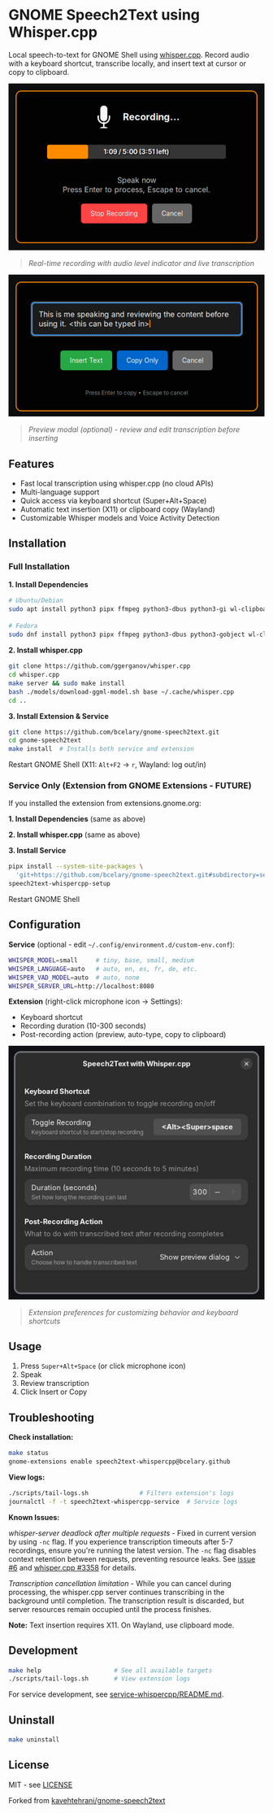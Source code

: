 # GNOME Speech2Text using Whisper.cpp

Local speech-to-text for GNOME Shell using [whisper.cpp](https://github.com/ggerganov/whisper.cpp). Record audio with a keyboard shortcut, transcribe locally, and insert text at cursor or copy to clipboard.

![recording-modal](./images/recording-modal.png)
> *Real-time recording with audio level indicator and live transcription*

![preview-modal](./images/preview-modal.png)
> *Preview modal (optional) - review and edit transcription before inserting*

## Features

- Fast local transcription using whisper.cpp (no cloud APIs)
- Multi-language support
- Quick access via keyboard shortcut (Super+Alt+Space)
- Automatic text insertion (X11) or clipboard copy (Wayland)
- Customizable Whisper models and Voice Activity Detection

## Installation

### Full Installation

**1. Install Dependencies**

```bash
# Ubuntu/Debian
sudo apt install python3 pipx ffmpeg python3-dbus python3-gi wl-clipboard xdotool xclip

# Fedora
sudo dnf install python3 pipx ffmpeg python3-dbus python3-gobject wl-clipboard xdotool xclip
```

**2. Install whisper.cpp**

```bash
git clone https://github.com/ggerganov/whisper.cpp
cd whisper.cpp
make server && sudo make install
bash ./models/download-ggml-model.sh base ~/.cache/whisper.cpp
cd ..
```

**3. Install Extension & Service**

```bash
git clone https://github.com/bcelary/gnome-speech2text.git
cd gnome-speech2text
make install  # Installs both service and extension
```

Restart GNOME Shell (X11: `Alt+F2` → `r`, Wayland: log out/in)

### Service Only (Extension from GNOME Extensions - FUTURE)

If you installed the extension from extensions.gnome.org:

**1. Install Dependencies** (same as above)

**2. Install whisper.cpp** (same as above)

**3. Install Service**

```bash
pipx install --system-site-packages \
  'git+https://github.com/bcelary/gnome-speech2text.git#subdirectory=service-whispercpp'
speech2text-whispercpp-setup
```

Restart GNOME Shell

## Configuration

**Service** (optional - edit `~/.config/environment.d/custom-env.conf`):
```bash
WHISPER_MODEL=small     # tiny, base, small, medium
WHISPER_LANGUAGE=auto   # auto, en, es, fr, de, etc.
WHISPER_VAD_MODEL=auto  # auto, none
WHISPER_SERVER_URL=http://localhost:8080
```

**Extension** (right-click microphone icon → Settings):
- Keyboard shortcut
- Recording duration (10-300 seconds)
- Post-recording action (preview, auto-type, copy to clipboard)

![prefs](./images/prefs.png)
> *Extension preferences for customizing behavior and keyboard shortcuts*

## Usage

1. Press `Super+Alt+Space` (or click microphone icon)
2. Speak
3. Review transcription
4. Click Insert or Copy

## Troubleshooting

**Check installation:**
```bash
make status
gnome-extensions enable speech2text-whispercpp@bcelary.github
```

**View logs:**
```bash
./scripts/tail-logs.sh              # Filters extension's logs
journalctl -f -t speech2text-whispercpp-service  # Service logs
```

**Known Issues:**

*whisper-server deadlock after multiple requests* - Fixed in current version by using `-nc` flag. If you experience transcription timeouts after 5-7 recordings, ensure you're running the latest version. The `-nc` flag disables context retention between requests, preventing resource leaks. See [issue #6](../../issues/6) and [whisper.cpp #3358](https://github.com/ggml-org/whisper.cpp/issues/3358) for details.

*Transcription cancellation limitation* - While you can cancel during processing, the whisper.cpp server continues transcribing in the background until completion. The transcription result is discarded, but server resources remain occupied until the process finishes.

**Note:** Text insertion requires X11. On Wayland, use clipboard mode.

## Development

```bash
make help                    # See all available targets
./scripts/tail-logs.sh       # View extension logs
```

For service development, see [service-whispercpp/README.md](./service-whispercpp/README.md).

## Uninstall

```bash
make uninstall
```

## License

MIT - see [LICENSE](LICENSE)

Forked from [kavehtehrani/gnome-speech2text](https://github.com/kavehtehrani/gnome-speech2text)
